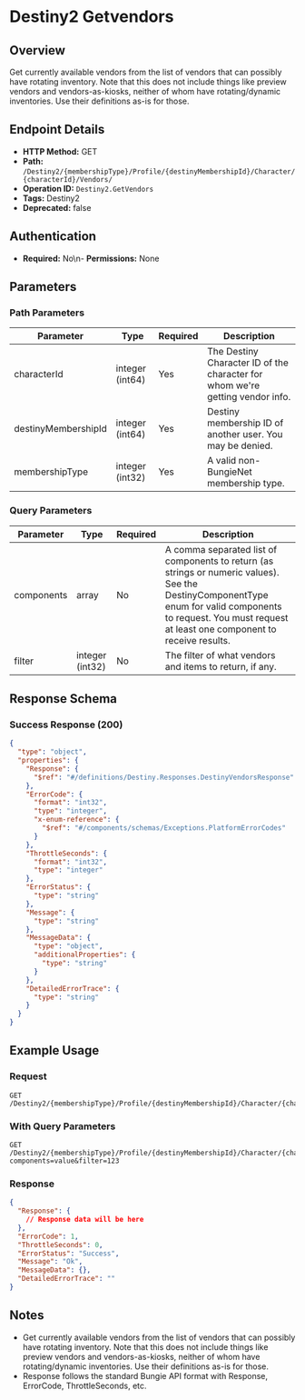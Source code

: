 # Destiny2 Getvendors

## Overview
Get currently available vendors from the list of vendors that can possibly have rotating inventory. Note that this does not include things like preview vendors and vendors-as-kiosks, neither of whom have rotating/dynamic inventories. Use their definitions as-is for those.

## Endpoint Details
- **HTTP Method:** GET
- **Path:** `/Destiny2/{membershipType}/Profile/{destinyMembershipId}/Character/{characterId}/Vendors/`
- **Operation ID:** `Destiny2.GetVendors`
- **Tags:** Destiny2
- **Deprecated:** false

## Authentication
- **Required:** No\n- **Permissions:** None

## Parameters

### Path Parameters
| Parameter | Type | Required | Description |
|-----------|------|----------|-------------|
| characterId | integer (int64) | Yes | The Destiny Character ID of the character for whom we're getting vendor info. |
| destinyMembershipId | integer (int64) | Yes | Destiny membership ID of another user. You may be denied. |
| membershipType | integer (int32) | Yes | A valid non-BungieNet membership type. |

### Query Parameters
| Parameter | Type | Required | Description |
|-----------|------|----------|-------------|
| components | array | No | A comma separated list of components to return (as strings or numeric values). See the DestinyComponentType enum for valid components to request. You must request at least one component to receive results. |
| filter | integer (int32) | No | The filter of what vendors and items to return, if any. |


## Response Schema

### Success Response (200)
```json
{
  "type": "object",
  "properties": {
    "Response": {
      "$ref": "#/definitions/Destiny.Responses.DestinyVendorsResponse"
    },
    "ErrorCode": {
      "format": "int32",
      "type": "integer",
      "x-enum-reference": {
        "$ref": "#/components/schemas/Exceptions.PlatformErrorCodes"
      }
    },
    "ThrottleSeconds": {
      "format": "int32",
      "type": "integer"
    },
    "ErrorStatus": {
      "type": "string"
    },
    "Message": {
      "type": "string"
    },
    "MessageData": {
      "type": "object",
      "additionalProperties": {
        "type": "string"
      }
    },
    "DetailedErrorTrace": {
      "type": "string"
    }
  }
}
```


## Example Usage

### Request
```http
GET /Destiny2/{membershipType}/Profile/{destinyMembershipId}/Character/{characterId}/Vendors/
```

### With Query Parameters
```http
GET /Destiny2/{membershipType}/Profile/{destinyMembershipId}/Character/{characterId}/Vendors/?components=value&filter=123
```

### Response
```json
{
  "Response": {
    // Response data will be here
  },
  "ErrorCode": 1,
  "ThrottleSeconds": 0,
  "ErrorStatus": "Success",
  "Message": "Ok",
  "MessageData": {},
  "DetailedErrorTrace": ""
}
```

## Notes
- Get currently available vendors from the list of vendors that can possibly have rotating inventory. Note that this does not include things like preview vendors and vendors-as-kiosks, neither of whom have rotating/dynamic inventories. Use their definitions as-is for those.
- Response follows the standard Bungie API format with Response, ErrorCode, ThrottleSeconds, etc.
